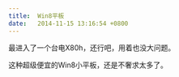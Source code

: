 ```yaml
---
title:  Win8平板
date:   2014-11-15 13:16:54 +0800
---
```


最进入了一个台电X80h，还行吧，用着也没大问题。

这种超级便宜的Win8小平板，还是不奢求太多了。

<!--129-->

